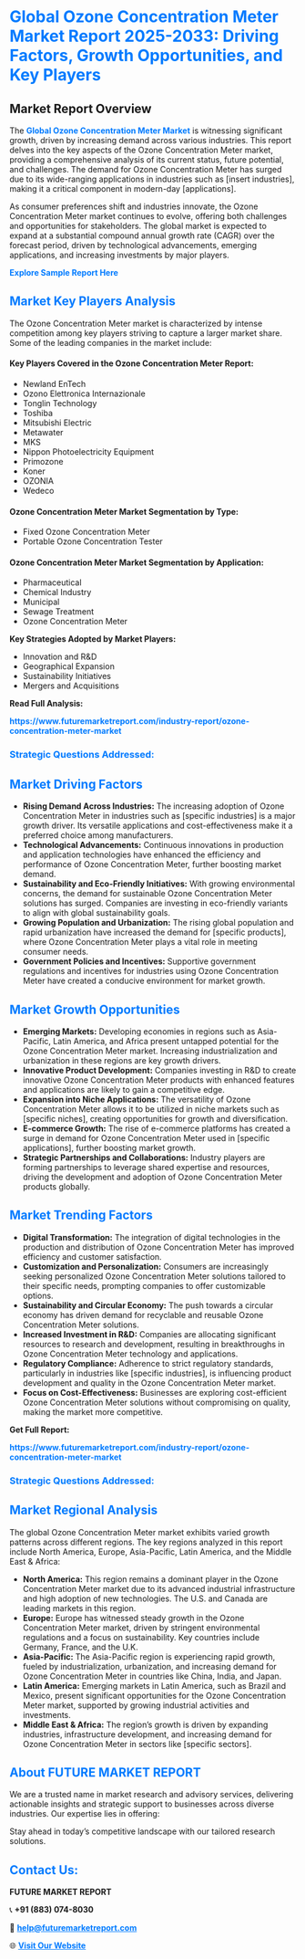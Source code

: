<h1 style="color: #007BFF;">Global Ozone Concentration Meter Market Report 2025-2033: Driving Factors, Growth Opportunities, and Key Players</h1>

<section id="overview">
<h2>Market Report Overview</h2>
<p>The <a href="https://www.futuremarketreport.com/industry-report/ozone-concentration-meter-market" style="color: #007BFF; text-decoration: none;"><strong>Global Ozone Concentration Meter Market</strong></a> is witnessing significant growth, driven by increasing demand across various industries. This report delves into the key aspects of the Ozone Concentration Meter market, providing a comprehensive analysis of its current status, future potential, and challenges. The demand for Ozone Concentration Meter has surged due to its wide-ranging applications in industries such as [insert industries], making it a critical component in modern-day [applications].</p>
<p>As consumer preferences shift and industries innovate, the Ozone Concentration Meter market continues to evolve, offering both challenges and opportunities for stakeholders. The global market is expected to expand at a substantial compound annual growth rate (CAGR) over the forecast period, driven by technological advancements, emerging applications, and increasing investments by major players.</p>
</section>

<section id="overview">
<p><a href="https://www.futuremarketreport.com/request-sample/reportId=111017" style="color: #007BFF; text-decoration: none;"><strong>Explore Sample Report Here</strong></a></p>
</section>

<section id="key-players">
<h2 style="color: #007BFF;">Market Key Players Analysis</h2>
<p>The Ozone Concentration Meter market is characterized by intense competition among key players striving to capture a larger market share. Some of the leading companies in the market include:</p>
<h4>Key Players Covered in the Ozone Concentration Meter Report:</h4>
<ul><li>Newland EnTech</li><li>Ozono Elettronica Internazionale</li><li>Tonglin Technology</li><li>Toshiba</li><li>Mitsubishi Electric</li><li>Metawater</li><li>MKS</li><li>Nippon Photoelectricity Equipment</li><li>Primozone</li><li>Koner</li><li>OZONIA</li><li>Wedeco</li></ul>
<h4>Ozone Concentration Meter Market Segmentation by Type:</h4>
<ul><li>Fixed Ozone Concentration Meter</li><li>Portable Ozone Concentration Tester</li></ul>

<h4>Ozone Concentration Meter Market Segmentation by Application:</h4>
<ul><li>Pharmaceutical</li><li>Chemical Industry</li><li>Municipal</li><li>Sewage Treatment</li><li>Ozone Concentration Meter</li></ul>
<p><strong>Key Strategies Adopted by Market Players:</strong></p>
<ul>
<li>Innovation and R&D</li>
<li>Geographical Expansion</li>
<li>Sustainability Initiatives</li>
<li>Mergers and Acquisitions</li>
</ul>
</section>

<section>
<p><strong>Read Full Analysis: </strong></p><a href="https://www.futuremarketreport.com/industry-report/ozone-concentration-meter-market" style="color: #007BFF; text-decoration: none;"><strong>https://www.futuremarketreport.com/industry-report/ozone-concentration-meter-market</strong></a>
<h3 style="color: #007BFF;">Strategic Questions Addressed:</h3>
</section>

<section id="driving-factors">
<h2 style="color: #007BFF;">Market Driving Factors</h2>
<ul>
<li><strong>Rising Demand Across Industries:</strong> The increasing adoption of Ozone Concentration Meter in industries such as [specific industries] is a major growth driver. Its versatile applications and cost-effectiveness make it a preferred choice among manufacturers.</li>
<li><strong>Technological Advancements:</strong> Continuous innovations in production and application technologies have enhanced the efficiency and performance of Ozone Concentration Meter, further boosting market demand.</li>
<li><strong>Sustainability and Eco-Friendly Initiatives:</strong> With growing environmental concerns, the demand for sustainable Ozone Concentration Meter solutions has surged. Companies are investing in eco-friendly variants to align with global sustainability goals.</li>
<li><strong>Growing Population and Urbanization:</strong> The rising global population and rapid urbanization have increased the demand for [specific products], where Ozone Concentration Meter plays a vital role in meeting consumer needs.</li>
<li><strong>Government Policies and Incentives:</strong> Supportive government regulations and incentives for industries using Ozone Concentration Meter have created a conducive environment for market growth.</li>
</ul>
</section>

<section id="growth-opportunities">
<h2 style="color: #007BFF;">Market Growth Opportunities</h2>
<ul>
<li><strong>Emerging Markets:</strong> Developing economies in regions such as Asia-Pacific, Latin America, and Africa present untapped potential for the Ozone Concentration Meter market. Increasing industrialization and urbanization in these regions are key growth drivers.</li>
<li><strong>Innovative Product Development:</strong> Companies investing in R&D to create innovative Ozone Concentration Meter products with enhanced features and applications are likely to gain a competitive edge.</li>
<li><strong>Expansion into Niche Applications:</strong> The versatility of Ozone Concentration Meter allows it to be utilized in niche markets such as [specific niches], creating opportunities for growth and diversification.</li>
<li><strong>E-commerce Growth:</strong> The rise of e-commerce platforms has created a surge in demand for Ozone Concentration Meter used in [specific applications], further boosting market growth.</li>
<li><strong>Strategic Partnerships and Collaborations:</strong> Industry players are forming partnerships to leverage shared expertise and resources, driving the development and adoption of Ozone Concentration Meter products globally.</li>
</ul>
</section>

<section id="trending-factors">
<h2 style="color: #007BFF;">Market Trending Factors</h2>
<ul>
<li><strong>Digital Transformation:</strong> The integration of digital technologies in the production and distribution of Ozone Concentration Meter has improved efficiency and customer satisfaction.</li>
<li><strong>Customization and Personalization:</strong> Consumers are increasingly seeking personalized Ozone Concentration Meter solutions tailored to their specific needs, prompting companies to offer customizable options.</li>
<li><strong>Sustainability and Circular Economy:</strong> The push towards a circular economy has driven demand for recyclable and reusable Ozone Concentration Meter solutions.</li>
<li><strong>Increased Investment in R&D:</strong> Companies are allocating significant resources to research and development, resulting in breakthroughs in Ozone Concentration Meter technology and applications.</li>
<li><strong>Regulatory Compliance:</strong> Adherence to strict regulatory standards, particularly in industries like [specific industries], is influencing product development and quality in the Ozone Concentration Meter market.</li>
<li><strong>Focus on Cost-Effectiveness:</strong> Businesses are exploring cost-efficient Ozone Concentration Meter solutions without compromising on quality, making the market more competitive.</li>
</ul>
</section>

<section>
<p><strong>Get Full Report: </strong></p><a href="https://www.futuremarketreport.com/industry-report/ozone-concentration-meter-market" style="color: #007BFF; text-decoration: none;"><strong>https://www.futuremarketreport.com/industry-report/ozone-concentration-meter-market</strong></a>
<h3 style="color: #007BFF;">Strategic Questions Addressed:</h3>
</section>


<section id="regional-analysis">
<h2 style="color: #007BFF;">Market Regional Analysis</h2>
<p>The global Ozone Concentration Meter market exhibits varied growth patterns across different regions. The key regions analyzed in this report include North America, Europe, Asia-Pacific, Latin America, and the Middle East & Africa:</p>
<ul>
<li><strong>North America:</strong> This region remains a dominant player in the Ozone Concentration Meter market due to its advanced industrial infrastructure and high adoption of new technologies. The U.S. and Canada are leading markets in this region.</li>
<li><strong>Europe:</strong> Europe has witnessed steady growth in the Ozone Concentration Meter market, driven by stringent environmental regulations and a focus on sustainability. Key countries include Germany, France, and the U.K.</li>
<li><strong>Asia-Pacific:</strong> The Asia-Pacific region is experiencing rapid growth, fueled by industrialization, urbanization, and increasing demand for Ozone Concentration Meter in countries like China, India, and Japan.</li>
<li><strong>Latin America:</strong> Emerging markets in Latin America, such as Brazil and Mexico, present significant opportunities for the Ozone Concentration Meter market, supported by growing industrial activities and investments.</li>
<li><strong>Middle East & Africa:</strong> The region’s growth is driven by expanding industries, infrastructure development, and increasing demand for Ozone Concentration Meter in sectors like [specific sectors].</li>
</ul>
</section>

<footer>
<h2 style="color: #007BFF;">About FUTURE MARKET REPORT</h2>
<p>We are a trusted name in market research and advisory services, delivering actionable insights and strategic support to businesses across diverse industries. Our expertise lies in offering:</p>

<p>Stay ahead in today’s competitive landscape with our tailored research solutions.</p>

<h2 style="color: #007BFF;">Contact Us:</h2>
<p><strong>FUTURE MARKET REPORT</strong></p>
<p>📞 <strong>+91 (883) 074-8030</strong></p>
<p>📧 <strong><a href="mailto:help@futuremarketreport.com" style="color: #007BFF;">help@futuremarketreport.com</a></strong></p>
<p>🌐 <strong><a href="https://www.futuremarketreport.com/" style="color: #007BFF;">Visit Our Website</a></strong></p>
</footer>